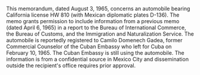 This memorandum, dated August 3, 1965, concerns an automobile bearing California license HW 810 (with Mexican diplomatic plates D-136). The memo grants permission to include information from a previous memo (dated April 6, 1965) in a report to the Bureau of International Commerce, the Bureau of Customs, and the Immigration and Naturalization Service. The automobile is reportedly registered to Camilo Domenech Gadea, former Commercial Counselor of the Cuban Embassy who left for Cuba on February 10, 1965. The Cuban Embassy is still using the automobile. The information is from a confidential source in Mexico City and dissemination outside the recipient's office requires prior approval.
